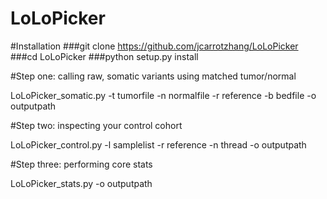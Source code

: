 # LoLoPicker

#Installation
###git clone https://github.com/jcarrotzhang/LoLoPicker 
###cd LoLoPicker 
###python setup.py install 

#Step one: calling raw, somatic variants using matched tumor/normal 

LoLoPicker_somatic.py -t tumorfile -n normalfile -r reference -b bedfile -o outputpath

#Step two: inspecting your control cohort

LoLoPicker_control.py -l samplelist -r reference -n thread -o outputpath

#Step three: performing core stats

LoLoPicker_stats.py -o outputpath

